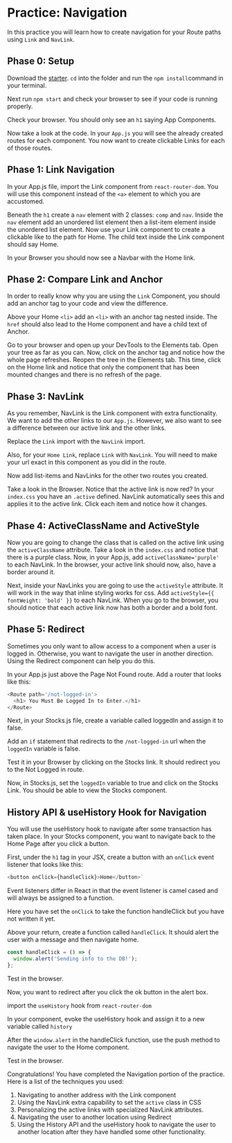 # Practice: Navigation

In this practice you will learn how to create navigation for your Route paths
using `Link` and `NavLink`.

## Phase 0: Setup

Download the [starter][starter]. `cd` into the folder and run the `npm install`command in your terminal.

Next run `npm start` and check your browser to see if your code is running
properly.

Check your browser. You should only see an `h1` saying App Components.

Now take a look at the code. In your `App.js` you will see the already created
routes for each component. You now want to create clickable Links for each of
those routes.

## Phase 1: Link Navigation

In your App.js file, import the Link component from `react-router-dom`. You will
use this component instead of the `<a>` element to which you are accustomed.

Beneath the `h1` create a `nav` element with 2 classes: `comp` and `nav`. Inside
the `nav` element add an unordered list element then a list-item element inside
the unordered list element. Now use your Link component to create a clickable
like to the path for Home. The child text inside the Link component should say
Home.

In your Browser you should now see a Navbar with the Home link.

## Phase 2: Compare Link and Anchor

In order to really know why you are using the `Link` Component, you should add
an anchor tag to your code and view the difference.

Above your Home `<li>` add an `<li>` with an anchor tag nested inside. The
`href` should also lead to the Home component and have a child text of Anchor.

Go to your browser and open up your DevTools to the Elements tab. Open your tree
as far as you can. Now, click on the anchor tag and notice how the whole page
refreshes. Reopen the tree in the Elements tab. This time, click on the Home
link and notice that only the component that has been mounted changes and there
is no refresh of the page.

## Phase 3: NavLink

As you remember, NavLink is the Link component with extra functionality. We want
to add the other links to our `App.js`. However, we also want to see a
difference between our active link and the other links.

Replace the `Link` import with the `NavLink` import.

Also, for your `Home Link`, replace `Link` with `NavLink`. You will need to make
your url exact in this component as you did in the route.

Now add list-items and NavLinks for the other two routes you created.

Take a look in the Browser. Notice that the active link is now red? In your
`index.css` you have an `.active` defined. NavLink automatically sees this and
applies it to the active link. Click each item and notice how it changes.

## Phase 4: ActiveClassName and ActiveStyle

Now you are going to change the class that is called on the active link using
the `activeClassName` attribute. Take a look in the `index.css` and notice that
there is a purple class. Now, in your App.js, add `activeClassName='purple'` to
each NavLink. In the browser, your active link should now, also, have a border
around it.

Next, inside your NavLinks you are going to use the `activeStyle` attribute. It
will work in the way that inline styling works for css. Add `activeStyle={{ fontWeight: 'bold' }}` to each NavLink. When you go to the browser, you should
notice that each active link now has both a border and a bold font.

## Phase 5: Redirect

Sometimes you only want to allow access to a component when a user is logged in.
Otherwise, you want to navigate the user in another direction. Using the
Redirect component can help you do this.

In your App.js just above the Page Not Found route. Add a router that looks like
this:

```js
<Route path='/not-logged-in'>
  <h1> You Must Be Logged In to Enter.</h1>
</Route>
```

Next, in your Stocks.js file, create a variable called loggedIn and assign it to
false.

Add an `if` statement that redirects to the `/not-logged-in` url when the
`loggedIn` variable is false.

Test it in your Browser by clicking on the Stocks link. It should redirect you
to the Not Logged in route.

Now, in Stocks.js, set the `loggedIn` variable to true and click on the Stocks
Link. You should be able to view the Stocks component.

## History API & useHistory Hook for Navigation

You will use the useHistory hook to navigate after some transaction has taken
place. In your Stocks component, you want to navigate back to the Home Page
after you click a button.

First, under the `h1` tag in your JSX, create a button with an `onClick` event
listener that looks like this:

```js
<button onClick={handleClick}>Home</button>`
```

Event listeners differ in React in that the event listener is camel cased and
will always be assigned to a function.

Here you have set the `onClick` to take the function handleClick but you have
not written it yet.

Above your return, create a function called `handleClick`. It should alert the
user with a message and then navigate home.

```js
const handleClick = () => {
  window.alert('Sending info to the DB!');
};
```

Test in the browser.

Now, you want to redirect after you click the ok button in the alert box.

import the `useHistory` hook from `react-router-dom`

In your component, evoke the useHistory hook and assign it to a new variable
called `history`

After the `window.alert` in the handleClick function, use the push method to
navigate the user to the Home component.

Test in the browser.

Congratulations! You have completed the Navigation portion of the practice. Here
is a list of the techniques you used:

1. Navigating to another address with the Link component
2. Using the NavLink extra capability to set the `active` class in CSS
3. Personalizing the active links with specialized NavLink attributes.
4. Navigating the user to another location using Redirect
5. Using the History API and the useHistory hook to navigate the user to another
   location after they have handled some other functionality.

[starter]: ./starter
